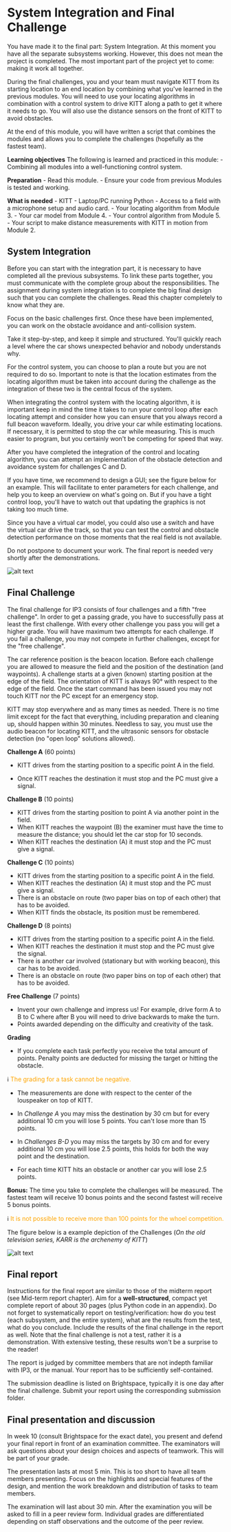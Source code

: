 # System Integration and Final Challenge

You have made it to the final part: System Integration.  At this moment you have all the separate subsystems working.  However, this does not mean the project is completed.  The most important part of the project yet to come: making it work all together.
    
During the final challenges, you and your team must navigate KITT from its starting location to an end location by combining what you've learned in the previous modules. You will need to use your locating algorithms in combination with a control system to drive KITT along a path to get it where it needs to go. You will also use the distance sensors on the front of KITT to avoid obstacles. 

At the end of this module, you will have written a script that combines the modules and allows you to complete the challenges (hopefully as the fastest team).

**Learning objectives** The following is learned and practiced in this module:
    - Combining all modules into a well-functioning control system.

**Preparation** 
    - Read this module.
    - Ensure your code from previous Modules is tested and working.

**What is needed**
    - KITT
    - Laptop/PC running Python
    - Access to a field with a microphone setup and audio card.
    - Your locating algorithm from Module 3.
    - Your car model from Module 4.
    - Your control algorithm from Module 5.
    - Your script to make distance measurements with KITT in motion from Module 2.

## System Integration
Before you can start with the integration part, it is necessary to
have completed all the previous subsystems. 
To link these parts together, you must communicate with the complete group about the responsibilities. The assignment during system integration is to complete the big final design such that you can complete the challenges. Read this chapter completely to know what they are.

Focus on the basic challenges first. Once these have been implemented, you can work on the obstacle avoidance and anti-collision system. 

Take it step-by-step, and keep it simple and structured. You'll quickly reach a level where the car shows unexpected behavior and nobody understands why.

For the control system, you can choose to plan a route but you are not required to do so. Important to note is that the location estimates from the locating algorithm must be taken into account during the challenge as the integration of these two is the central focus of the system.  

When integrating the control system with the locating algorithm, it is important keep in mind the time it takes to run your control loop after each locating attempt and consider how you can ensure that you always record a full beacon waveform. Ideally, you drive your car while estimating locations. If necessary, it is permitted to stop the car while measuring. This is much easier to program, but you certainly won't be competing for speed that way.

After you have completed the integration of the control and locating algorithm, you can attempt an implementation of the obstacle detection and avoidance system for challenges C and D. 

If you have time, we recommend to design a GUI; see the figure below for an example. This will facilitate to enter parameters for each challenge, and help you to keep an overview on what's going on. But if you have a tight control loop, you'll have to watch out that updating the graphics is not taking too much time.

Since you have a virtual car model, you could also use a switch and have the virtual car drive the track, so that you can test the control and obstacle detection performance on those moments that the real field is not available.

Do not postpone to document your work. The final report is needed very shortly after the demonstrations.

![alt text](gui_example.png)

## Final Challenge

The final challenge for IP3 consists of four challenges and a fifth "free challenge". In order to get a passing grade, you have to successfully pass at least the first challenge. With every other challenge you pass you will get a higher grade. You will have maximum two attempts for each challenge. If you fail a challenge, you may not compete in further challenges, except for the "free challenge".

The car reference position is the beacon location.
Before each challenge you are allowed to measure the field and the position of the destination (and waypoints). A challenge starts at a given (known) starting position at the edge of the field. The orientation of KITT is always 90° with respect to the edge of the field. Once the start command has been issued you may not touch KITT nor the PC except for an emergency stop.

KITT may stop everywhere and as many times as needed. There is no time limit except for the fact that everything, including preparation and cleaning up, should happen within $30$ minutes.  Needless to say, you must use the audio beacon for locating KITT, and the ultrasonic sensors for obstacle detection (no "open loop" solutions allowed).

**Challenge A** (60 points)
- KITT drives from the starting position to a specific point A in the field.
        
- Once KITT reaches the destination it must stop and the PC must give a signal.

**Challenge B** (10 points)
- KITT drives from the starting position to point A via another point in the field.
- When KITT reaches the waypoint (B) the examiner must have the time to measure the distance; you should let the car stop for 10 seconds. 
- When KITT reaches the destination (A) it must stop and the PC must give a signal.

**Challenge C** (10 points)
- KITT drives from the starting position to a specific point A in the field.
- When KITT reaches the destination (A) it must stop and the PC must give a signal.
- There is an obstacle on route (two paper bias on top of each other) that has to be avoided.
- When KITT finds the obstacle, its position must be remembered.

**Challenge D** (8 points)
- KITT drives from the starting position to a specific point A in the field.
- When KITT reaches the destination it must stop and the PC must give the signal.
- There is another car involved (stationary but with working beacon), this car has to be avoided. 
- There is an obstacle on route (two paper bins on top of each other) that has to be avoided.

**Free Challenge** (7 points)
- Invent your own challenge and impress us! For example, drive form A to B to C where after B you will need to drive backwards to make the turn.
- Points awarded depending on the difficulty and creativity of the task.

**Grading**

- If you complete each task perfectly you receive the total amount of points. Penalty points are deducted for missing the target or hitting the obstacle. 

ℹ️ <font color='orange'>The grading for a task cannot be negative. </font>

- The measurements are done with respect to the center of the louspeaker on top of KITT. 

- In *Challenge A* you may miss the destination by $30$ cm but for every additional $10$ cm you will lose $5$ points. You can't lose more than $15$ points.

- In *Challenges B-D* you may miss the targets by $30$ cm and for every additional $10$ cm you will lose $2.5$ points, this holds for both the way point and the destination.

- For each time KITT hits an obstacle or another car you will lose $2.5$ points.

**Bonus:** The time you take to complete the challenges will be measured. The fastest team will receive 10 bonus points and the second fastest will receive 5 bonus points. 

ℹ️ <font color='orange'>It is not possible to receive more than 100 points for the whoel competition.</font>

The figure below is a example depiction of the Challenges (*On the old television series, KARR is the archenemy of KITT*)

![alt text](pictures/FinalChallenge.png)


## Final report

 Instructions for the final report are similar to those of the midterm report (see Mid-term report chapter). Aim for a **well-structured**, compact yet complete report of about 30 pages (plus Python code in an appendix). Do not forget to systematically report on testing/verification: how do you test (each subsystem, and the entire system), what are the results from the test, what do you conclude. Include the results of the final challenge in the report as well. Note that the final challenge is not a test, rather it is a demonstration. With extensive testing, these results won't be a surprise to the reader!
    
The report is judged by committee members that are not indepth familiar with IP3, or the manual. Your report has to be sufficiently self-contained.
    
The submission deadline is listed on Brightspace, typically it is one day after the final challenge.  Submit your report using the corresponding submission folder.

## Final presentation and discussion

 In week 10 (consult Brightspace for the exact date), you present and defend your final report in front of an examination committee. The examinators will ask questions about your design choices and aspects of teamwork.  This will be part of your grade.

The presentation lasts at most 5 min. This is too short to have all team members presenting.  Focus on the highlights and special features of the design, and mention the work breakdown and distribution of tasks to team members.

The examination will last about 30 min.  After the examination you will be asked to fill in a peer review form.  Individual grades are differentiated depending on staff observations and the outcome of the peer review.




 
